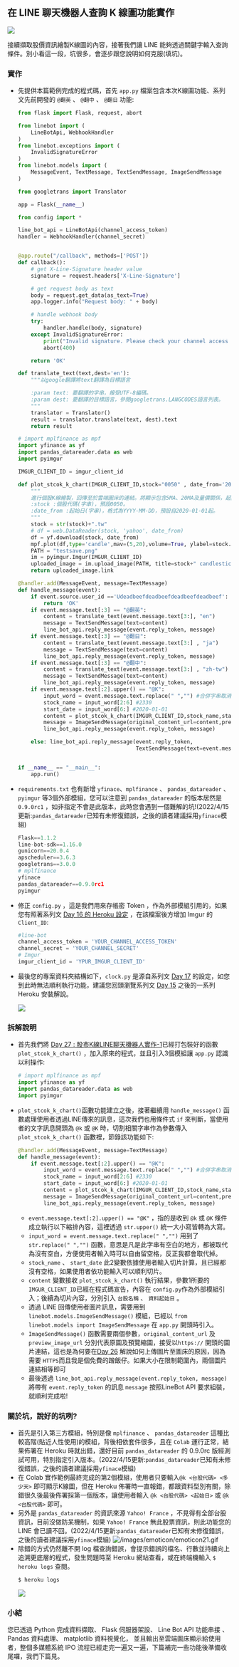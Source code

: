## 在 LINE 聊天機器人查詢 K 線圖功能實作
![](https://i.imgur.com/bm5wyXA.png)

接續擷取股價資訊繪製K線圖的內容，接著我們讓 LINE 能夠透過關鍵字輸入查詢條件。別小看這一段，坑很多，會逐步跟您說明如何克服(填坑)。

### 實作
- 先提供本篇範例完成的程式碼，首先 `app.py` 檔案包含本次K線圖功能、系列文先前開發的 `@翻英` 、 `@翻中` 、 `@翻日` 功能:
    ```python
    from flask import Flask, request, abort

    from linebot import (
        LineBotApi, WebhookHandler
    )
    from linebot.exceptions import (
        InvalidSignatureError
    )
    from linebot.models import (
        MessageEvent, TextMessage, TextSendMessage, ImageSendMessage
    )

    from googletrans import Translator

    app = Flask(__name__)

    from config import * 

    line_bot_api = LineBotApi(channel_access_token)
    handler = WebhookHandler(channel_secret)


    @app.route("/callback", methods=['POST'])
    def callback():
        # get X-Line-Signature header value
        signature = request.headers['X-Line-Signature']

        # get request body as text
        body = request.get_data(as_text=True)
        app.logger.info("Request body: " + body)

        # handle webhook body
        try:
            handler.handle(body, signature)
        except InvalidSignatureError:
            print("Invalid signature. Please check your channel access token/channel secret.")
            abort(400)

        return 'OK'

    def translate_text(text,dest='en'):
        """以google翻譯將text翻譯為目標語言

        :param text: 要翻譯的字串，接受UTF-8編碼。
        :param dest: 要翻譯的目標語言，參閱googletrans.LANGCODES語言列表。
        """
        translator = Translator()
        result = translator.translate(text, dest).text
        return result

    # import mplfinance as mpf
    import yfinance as yf
    import pandas_datareader.data as web
    import pyimgur

    IMGUR_CLIENT_ID = imgur_client_id

    def plot_stcok_k_chart(IMGUR_CLIENT_ID,stock="0050" , date_from='2020-01-01' ):
        """
        進行個股K線繪製，回傳至於雲端圖床的連結。將顯示包含5MA、20MA及量價關係，起始預設自2020-01-01起迄昨日收盤價。
        :stock :個股代碼(字串)，預設0050。
        :date_from :起始日(字串)，格式為YYYY-MM-DD，預設自2020-01-01起。
        """
        stock = str(stock)+".tw"
        # df = web.DataReader(stock, 'yahoo', date_from) 
        df = yf.download(stock, date_from) 
        mpf.plot(df,type='candle',mav=(5,20),volume=True, ylabel=stock.upper()+' Price' ,savefig='testsave.png')
        PATH = "testsave.png"
        im = pyimgur.Imgur(IMGUR_CLIENT_ID)
        uploaded_image = im.upload_image(PATH, title=stock+" candlestick chart")
        return uploaded_image.link

    @handler.add(MessageEvent, message=TextMessage)
    def handle_message(event):
        if event.source.user_id =='Udeadbeefdeadbeefdeadbeefdeadbeef':
            return 'OK'
        if event.message.text[:3] == "@翻英":
            content = translate_text(event.message.text[3:], "en")
            message = TextSendMessage(text=content)
            line_bot_api.reply_message(event.reply_token, message)
        if event.message.text[:3] == "@翻日":
            content = translate_text(event.message.text[3:] , "ja")
            message = TextSendMessage(text=content)
            line_bot_api.reply_message(event.reply_token, message)
        if event.message.text[:3] == "@翻中":
            content = translate_text(event.message.text[3:] , "zh-tw")
            message = TextSendMessage(text=content)
            line_bot_api.reply_message(event.reply_token, message)
        if event.message.text[:2].upper() == "@K":
            input_word = event.message.text.replace(" ","") #合併字串取消空白
            stock_name = input_word[2:6] #2330
            start_date = input_word[6:] #2020-01-01
            content = plot_stcok_k_chart(IMGUR_CLIENT_ID,stock_name,start_date)
            message = ImageSendMessage(original_content_url=content,preview_image_url=content)
            line_bot_api.reply_message(event.reply_token, message)

        else: line_bot_api.reply_message(event.reply_token,
                                         TextSendMessage(text=event.message.text))


    if __name__ == "__main__":
        app.run()
    ```
- `requirements.txt` 也有新增 `yfinace`、`mplfinance` 、 `pandas_datareader` 、 `pyimgur` 等3個外部模組，您可以注意到 `pandas_datareader` 的版本居然是 `0.9.0rc1` ，如非指定不會是此版本，此時您會遇到一個難解的坑!(2022/4/15更新:`pandas_datareader`已知有未修復錯誤，之後的讀者建議採用`yfinace`模組)
    ```python
    Flask==1.1.2
    line-bot-sdk==1.16.0
    gunicorn==20.0.4
    apscheduler==3.6.3
    googletrans==3.0.0
    # mplfinance
    yfinace
    pandas_datareader==0.9.0rc1
    pyimgur
    ```
- 修正 `config.py` ，這是我們用來存帳密 Token ，作為外部模組引用的，如果您有照著系列文 [Day 16 的 Heroku 設定](https://ithelp.ithome.com.tw/articles/10235290) ，在該檔案後方增加 Imgur 的 `Client_ID`:
    ```python
    #line-bot
    channel_access_token = 'YOUR_CHANNEL_ACCESS_TOKEN' 
    channel_secret = 'YOUR_CHANNEL_SECRET'
    # Imgur
    imgur_client_id = 'YPUR_IMGUR_CLIENT_ID'
    ```
- 最後您的專案資料夾結構如下，`clock.py` 是源自系列文 [Day 17](https://ithelp.ithome.com.tw/articles/10235590) 的設定，如您到此時無法順利執行功能，建議您回頭瀏覽系列文 [Day 15](https://ithelp.ithome.com.tw/articles/10235146) 之後的一系列 Heroku 安裝解說。

    ![](https://i.imgur.com/PNeMbuu.png)
    
### 拆解說明
- 首先我們將 [Day 27 : 股市K線LINE聊天機器人實作-1](https://ithelp.ithome.com.tw/articles/10241574)已經打包裝好的函數 `plot_stcok_k_chart()` ，加入原來的程式，並且引入3個模組讓 `app.py` 認識以利操作:
    ```python
    # import mplfinance as mpf
    import yfinance as yf
    import pandas_datareader.data as web
    import pyimgur
    ```
- `plot_stcok_k_chart()`函數功能建立之後，接著繼續用 `handle_message()` 函數處理使用者透過LINE傳來的訊息，這次我們也用條件式 `if` 來判斷，當使用者的文字訊息開頭為 `@k` 或 `@K` 時，切割相關字串作為參數傳入 `plot_stcok_k_chart()` 函數裡，節錄該功能如下:
    ```python
    @handler.add(MessageEvent, message=TextMessage)
    def handle_message(event):
        if event.message.text[:2].upper() == "@K":
            input_word = event.message.text.replace(" ","") #合併字串取消空白
            stock_name = input_word[2:6] #2330
            start_date = input_word[6:] #2020-01-01
            content = plot_stcok_k_chart(IMGUR_CLIENT_ID,stock_name,start_date)
            message = ImageSendMessage(original_content_url=content,preview_image_url=content)
            line_bot_api.reply_message(event.reply_token, message)
    ```
    - `event.message.text[:2].upper() == "@K"` ，指的是收到 `@k` 或 `@K` 條件成立執行以下縮排內容，這裡透過 `str.upper()` 統一大小寫皆轉為大寫。
    -  `input_word = event.message.text.replace(" ","")` 用到了 `str.replace(" ","")` 函數，意思是凡是此字串有空白的地方，都被取代為沒有空白，方便使用者輸入時可以自由留空格，反正我都會取代掉。
    -  `stock_name` 、 `start_date` 此2變數依據使用者輸入切片計算，且已經都沒有空格，如果使用者依功能輸入可以順利切片。
    -  `content` 變數接收 `plot_stcok_k_chart()` 執行結果，參數1所要的`IMGUR_CLIENT_ID`已經在程式碼宣告，內容在 `config.py`作為外部模組引入；後續為切片內容，分別引入 `台股名稱` 、 `資料起始日` 。
    -  透過 LINE 回傳使用者圖片訊息，需要用到`linebot.models.ImageSendMessage()` 模組，已經以 `from linebot.models import ImageSendMessage` 在 `app.py` 開頭時引入。
    -  `ImageSendMessage()` 函數需要兩個參數，`original_content_url` 及 `preview_image_url` 分別代表原圖及預覽縮圖，接受以`https://` 開頭的圖片連結，這也是為何要在[Day 26](https://ithelp.ithome.com.tw/articles/10241006) 解說如何上傳圖片至圖床的原因，因為需要 `HTTPS`而且我是個免費的蹭飯仔。如果大小在限制範圍內，兩個圖片連結相等即可
    -  最後透過 `line_bot_api.reply_message(event.reply_token, message)` 將帶有 `event.reply_token` 的訊息 `message` 按照LineBot API 要求組裝，就順利完成啦!

### 關於坑，說好的坑咧?
- 首先是引入第三方模組，特別是像 `mplfinance` 、 `pandas_datareader` 這種比較高階(貼近人性使用)的模組，背後相依套件很多，且在 `Colab` 運行正常，結果佈署在 Heroku 時就出錯，還好目前 `pandas_datareader` 的 0.9.0rc 版經測試可用，特別指定引入版本。(2022/4/15更新:`pandas_datareader`已知有未修復錯誤，之後的讀者建議採用`yfinace`模組)
- 在 Colab 實作範例最終完成的第2個模組，使用者只要輸入`@k <台股代碼> <多少天>` 即可顯示K線圖，但在 Heroku 佈署時一直報錯，都跟資料型別有關，除錯很久後最後佈署採第一個版本，讓使用者輸入 `@k <台股代碼> <起始日>` 或 `@k <台股代碼>` 即可。
- 另外是 `pandas_datareader` 的資訊來源 `Yahoo! France` ，不見得有全部台股資訊，目前沒做防呆機制，如果 `Yahoo! France` 無此股票資訊，則此功能您的 LINE 會已讀不回。(2022/4/15更新:`pandas_datareader`已知有未修復錯誤，之後的讀者建議採用`yfinace`模組)
 ![/images/emoticon/emoticon21.gif](/images/emoticon/emoticon21.gif)
- 除錯的方式仍然離不開 log 檔查詢錯誤，會提示錯誤的檔名、行數並持續向上追溯更底層的程式，發生問題時至 Heroku 網站查看，或在終端機輸入 `$ heroku logs` 查閱。
    ```python
    $ heroku logs
    ```
  ![](https://i.imgur.com/ckczmwk.png) 

### 小結 
您已透過 Python 完成資料擷取、 Flask 伺服器架設、 Line Bot API 功能串接 、 Pandas 資料處理、 matplotlib 資料視覺化， 並且輸出至雲端圖床顯示給使用者，整個多媒體系統 IPO 流程已經走完一遍又一遍，下篇補完一些功能後準備收尾囉，我們下篇見。
